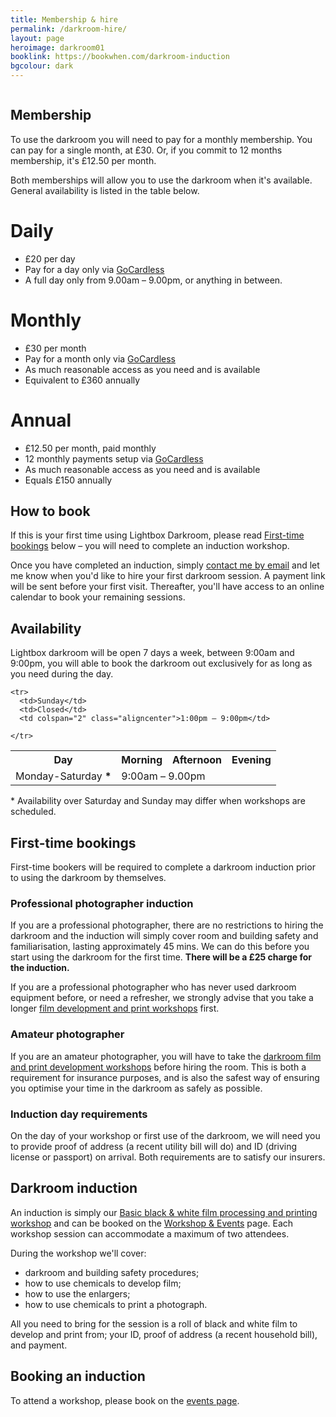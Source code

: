 ```yaml
---
title: Membership & hire
permalink: /darkroom-hire/
layout: page
heroimage: darkroom01
booklink: https://bookwhen.com/darkroom-induction
bgcolour: dark
---
```


<p class="photo"><img src="{{ site.baseurl }}/assets/images/{{ page.heroimage }}.jpg" alt="" /></p>

<!--
<blockquote class="quote">
  <p class="quote-quote">You don't take a photograph, you make it.</p>
  <footer class="quote-attribution">
    <p>Ansel Adams</p>
  </footer>
</blockquote>

In a world where making photographs now rarely leave a digital screen, why not slow down and create something tangible and permanent with your own hands? -->

## Membership

To use the darkroom you will need to pay for a monthly membership. You can pay for a single month, at £30. Or, if you commit to 12 months membership, it's £12.50 per month.

Both memberships will allow you to use the darkroom when it's available. General availability is listed in the table below.

<div class="membership-cta-wrap">

<div class="membership-cta">
  <h1 class="membership-cta-title">Daily</h1>
  <ul class="membership-cta-list">
    <li>&pound;20 per day</li>
    <li>Pay for a day only via <a href="http://www.gocardless.com">GoCardless</a></li>
    <li>A full day only from 9.00am – 9.00pm, or anything in between.</li>
  </ul>
</div>

  <div class="membership-cta">
    <h1 class="membership-cta-title">Monthly</h1>
    <ul class="membership-cta-list">
      <li>&pound;30 per month</li>
      <li>Pay for a month only via <a href="http://www.gocardless.com">GoCardless</a></li>
      <li>As much reasonable access as you need and is available</li>
      <li>Equivalent to &pound;360 annually</li>
    </ul>
  </div>

  <div class="membership-cta">
    <h1 class="membership-cta-title">Annual</h1>
    <ul class="membership-cta-list">
      <li>&pound;12.50 per month, paid monthly</li>
      <li>12 monthly payments setup via <a href="http://www.gocardless.com">GoCardless</a></li>
      <li>As much reasonable access as you need and is available</li>
      <li>Equals &pound;150 annually</li>
    </ul>
  </div>
</div>

## How to book
If this is your first time using Lightbox Darkroom, please read <a href="#firsttimebooking">First-time bookings</a> below – you will need to complete an induction workshop.

Once you have completed an induction, simply <a class="highlight-inline" href="mailto:info@lightbox.photo">contact me by email</a> and let me know when you'd like to hire your first darkroom session. A payment link will be sent before your first visit. Thereafter, you'll have access to an online calendar to book your remaining sessions.


## Availability
Lightbox darkroom will be open 7 days a week, between 9:00am and 9:00pm, you will able to book the darkroom out exclusively for as long as you need during the day.

<div class="timetable-wrap">
  <table class="timetable">
    <tr>
      <th>Day</th>
      <th>Morning</th>
      <th>Afternoon</th>
      <th>Evening</th>
    </tr>
    <tr>
      <td>Monday-Saturday <b class="note">*</b></td>
      <td colspan="3">9:00am – 9.00pm</td>
      <!-- <td>13:30-17:30</td>
      <td>18:00-21:00</td> -->
    </tr>

    <tr>
      <td>Sunday</td>
      <td>Closed</td>
      <td colspan="2" class="aligncenter">1:00pm – 9:00pm</td>

    </tr>
  </table>
</div>

<p class="footnote"><span class="footnote-symbol">* </span>Availability over Saturday and Sunday may differ when workshops are scheduled.</p>



<!-- <p class="">
  <button class="event-price-book">See all sessions</button>
</p> -->

<section class="highlight highlight-light" id="induction">

<h2 class="highlight-title" id="firsttimebooking">First-time bookings</h2>
<p>First-time bookers will be required to complete a darkroom induction prior to using the darkroom by themselves.</p>

<h3>Professional photographer induction</h3>
<p>If you are a professional photographer, there are no restrictions to hiring the darkroom and the induction will simply cover room and building safety and familiarisation, lasting approximately 45 mins. We can do this before you start using the darkroom for the first time. <strong>There will be a £25 charge for the induction.</strong></p>

<p>If you are a professional photographer who has never used darkroom equipment before, or need a refresher, we strongly advise that you take a longer <a href="/learn/">film development and print workshops</a> first.</p>

<h3>Amateur photographer</h3>
<p>If you are an amateur photographer, you will have to take the <a href="/learn/">darkroom film and print development workshops</a> before hiring the room. This is both a requirement for insurance purposes, and is also the safest way of ensuring you optimise your time in the darkroom as safely as possible.</p>

<h3>Induction day requirements</h3>
<p>On the day of your workshop or first use of the darkroom, we will need you to provide proof of address (a recent utility bill will do) and ID (driving license or passport) on arrival. Both requirements are to satisfy our insurers.</p>
<!--
## Make a booking
<iframe class="schedule" src="https://bookwhen.com/lightbox/iframe" frameborder="0" scrolling="yes" seamless="seamless" style="display: block; border: none; width: 100%; height: 100%;"></iframe> -->

</section>

<section class="highlight" id="induction">

  <h1 class="highlight-title">Darkroom induction</h1>
  <p>An induction is simply our <a href="/learn/basic-black-and-white-film-and-printing-workshop">Basic black & white film processing and printing workshop</a> and can be booked on the <a href="/learn/">Workshop & Events</a> page. Each workshop session can accommodate a maximum of two attendees.</p>

  <p>During the workshop we'll cover:</p>
  <ul>
    <li>darkroom and building safety procedures;</li>
    <li>how to use chemicals to develop film;</li>
    <li>how to use the enlargers;</li>
    <li>how to use chemicals to print a photograph.</li>
  </ul>

  <p>All you need to bring for the session is a roll of black and white film to develop and print from; your ID, proof of address (a recent household bill), and payment.</p>

  <h2>Booking an induction</h2>
  To attend a workshop, please book on the <a href="/learn/">events page</a>.

<!--
  <p class="">
    <button class="event-price-book"><a href="{{ page.booklink }}">Book an induction</a></button>
  </p> -->
</section>
